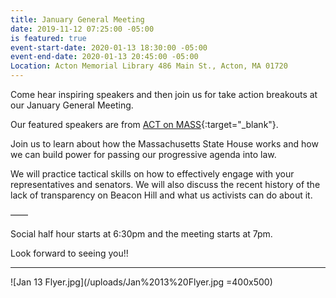 ```yaml
---
title: January General Meeting
date: 2019-11-12 07:25:00 -05:00
is featured: true
event-start-date: 2020-01-13 18:30:00 -05:00
event-end-date: 2020-01-13 20:45:00 -05:00
Location: Acton Memorial Library 486 Main St., Acton, MA 01720
---
```



Come hear inspiring speakers and then join us for take action breakouts at our January General Meeting.  

Our featured speakers are from [ACT on MASS](https://actonmass.org){:target="_blank"}. 

Join us to learn about how the Massachusetts State House works and how we can build power for passing our progressive agenda into law. 

We will practice tactical skills on how to effectively engage with your representatives and senators. We will also discuss the recent history of the lack of transparency on Beacon Hill and what us activists can do about it. 

——

Social half hour starts at 6:30pm and the meeting starts at 7pm.

Look forward to seeing you!!

---
![Jan 13 Flyer.jpg](/uploads/Jan%2013%20Flyer.jpg =400x500)
